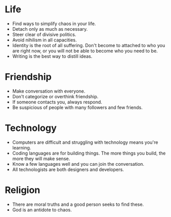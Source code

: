 # Life
- Find ways to simplify chaos in your life.
- Detach only as much as necessary.
- Steer clear of divisive politics.
- Avoid nihilism in all capacities.
- Identity is the root of all suffering. Don't become to attached to who you are right now, or you will not be able to become who you need to be.
- Writing is the best way to distill ideas.

# Friendship
- Make conversation with everyone.
- Don't categorize or overthink friendship.
- If someone contacts you, always respond.
- Be suspicious of people with many followers and few friends.

# Technology 
- Computers are difficult and struggling with technology means you're learning.
- Coding languages are for building things. The more things you build, the more they will make sense.
- Know a few languages well and you can join the conversation.
- All technologists are both designers and developers. 

# Religion
- There are moral truths and a good person seeks to find these.
- God is an antidote to chaos.




